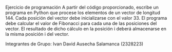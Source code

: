 Ejercicio de programación
A partir del código proporcionado, escribe un programa en Python que procese los elementos de un vector de longitud 144. Cada posición del vector debe inicializarse con el valor 33. El programa debe calcular el valor de Fibonacci para cada una de las posiciones del vector. El resultado de dicho cálculo en la posición i deberá almacenarse en la misma posición i del vector.

Integrantes de Grupo:
Ivan David Ausecha Salamanca (2328223)
